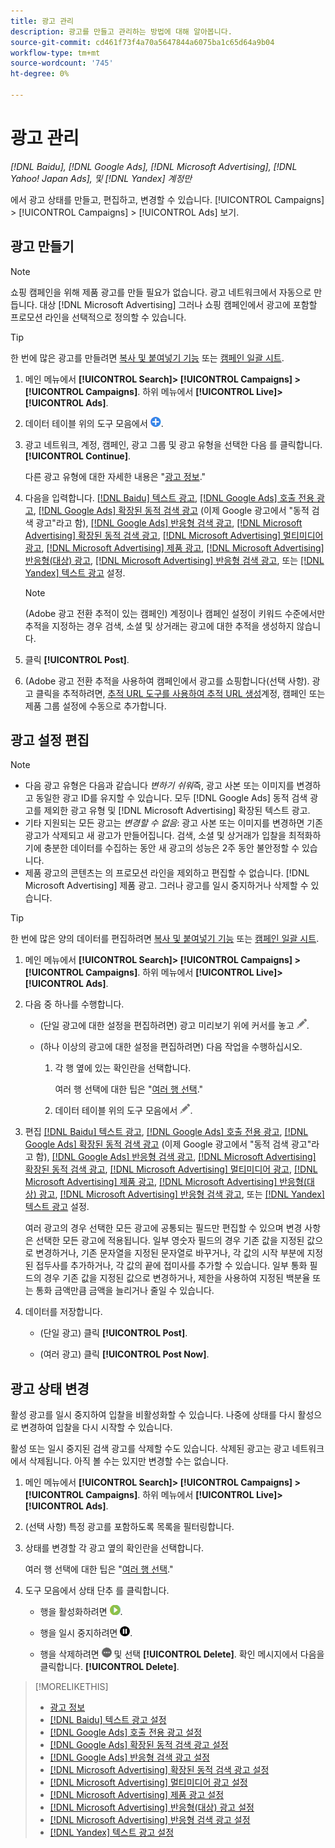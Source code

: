 ```yaml
---
title: 광고 관리
description: 광고를 만들고 관리하는 방법에 대해 알아봅니다.
source-git-commit: cd461f73f4a70a5647844a6075ba1c65d64a9b04
workflow-type: tm+mt
source-wordcount: '745'
ht-degree: 0%

---
```


# 광고 관리

*[!DNL Baidu], [!DNL Google Ads], [!DNL Microsoft Advertising], [!DNL Yahoo! Japan Ads], 및 [!DNL Yandex] 계정만*

에서 광고 상태를 만들고, 편집하고, 변경할 수 있습니다. [!UICONTROL Campaigns] > [!UICONTROL Campaigns] > [!UICONTROL Ads] 보기.

## 광고 만들기

>[!NOTE]
>
>쇼핑 캠페인을 위해 제품 광고를 만들 필요가 없습니다. 광고 네트워크에서 자동으로 만듭니다. 대상 [!DNL Microsoft Advertising] 그러나 쇼핑 캠페인에서 광고에 포함할 프로모션 라인을 선택적으로 정의할 수 있습니다.

>[!TIP]
>
>한 번에 많은 광고를 만들려면 [복사 및 붙여넣기 기능](/help/search-social-commerce/campaign-management/campaigns/copy-paste.md) 또는 [캠페인 일괄 시트](/help/search-social-commerce/campaign-management/bulksheets/bulksheet-about.md).

1. 메인 메뉴에서 **[!UICONTROL Search]> [!UICONTROL Campaigns] >[!UICONTROL Campaigns]**. 하위 메뉴에서 **[!UICONTROL Live]>[!UICONTROL Ads]**.

1. 데이터 테이블 위의 도구 모음에서 ![만들기](/help/search-social-commerce/assets/add.png "만들기").

1. 광고 네트워크, 계정, 캠페인, 광고 그룹 및 광고 유형을 선택한 다음 를 클릭합니다. **[!UICONTROL Continue]**.

   다른 광고 유형에 대한 자세한 내용은 &quot;[광고 정보](ad-about.md).&quot;

1. 다음을 입력합니다. [[!DNL Baidu] 텍스트 광고](ad-settings-baidu-text.md), [[!DNL Google Ads] 호출 전용 광고](ad-settings-google-call.md), [[!DNL Google Ads] 확장된 동적 검색 광고](ad-settings-google-dsa.md) (이제 Google 광고에서 &quot;동적 검색 광고&quot;라고 함), [[!DNL Google Ads] 반응형 검색 광고](ad-settings-google-rsa.md), [[!DNL Microsoft Advertising] 확장된 동적 검색 광고](ad-settings-microsoft-dsa.md), [[!DNL Microsoft Advertising] 멀티미디어 광고](ad-settings-microsoft-multimedia.md), [[!DNL Microsoft Advertising] 제품 광고](ad-settings-microsoft-product.md), [[!DNL Microsoft Advertising] 반응형(대상) 광고](ad-settings-microsoft-responsive.md), [[!DNL Microsoft Advertising] 반응형 검색 광고](ad-settings-microsoft-rsa.md), 또는 [[!DNL Yandex] 텍스트 광고](ad-settings-yandex-text.md) 설정.

   >[!NOTE]
   >
   >(Adobe 광고 전환 추적이 있는 캠페인) 계정이나 캠페인 설정이 키워드 수준에서만 추적을 지정하는 경우 검색, 소셜 및 상거래는 광고에 대한 추적을 생성하지 않습니다.

1. 클릭 **[!UICONTROL Post]**.

1. (Adobe 광고 전환 추적을 사용하여 캠페인에서 광고를 쇼핑합니다(선택 사항). 광고 클릭을 추적하려면, [추적 URL 도구를 사용하여 추적 URL 생성](/help/search-social-commerce/tools/click-tracking-url-generate.md)계정, 캠페인 또는 제품 그룹 설정에 수동으로 추가합니다.

## 광고 설정 편집

>[!NOTE]
>
>* 다음 광고 유형은 다음과 같습니다 *변하기 쉬워*&#x200B;즉, 광고 사본 또는 이미지를 변경하고 동일한 광고 ID를 유지할 수 있습니다. 모두 [!DNL Google Ads] 동적 검색 광고를 제외한 광고 유형 및 [!DNL Microsoft Advertising] 확장된 텍스트 광고.
>* 기타 지원되는 모든 광고는 *변경할 수 없음*: 광고 사본 또는 이미지를 변경하면 기존 광고가 삭제되고 새 광고가 만들어집니다. 검색, 소셜 및 상거래가 입찰을 최적화하기에 충분한 데이터를 수집하는 동안 새 광고의 성능은 2주 동안 불안정할 수 있습니다.
>* 제품 광고의 콘텐츠는 의 프로모션 라인을 제외하고 편집할 수 없습니다. [!DNL Microsoft Advertising] 제품 광고. 그러나 광고를 일시 중지하거나 삭제할 수 있습니다.


>[!TIP]
>
>한 번에 많은 양의 데이터를 편집하려면 [복사 및 붙여넣기 기능](/help/search-social-commerce/campaign-management/campaigns/copy-paste.md) 또는 [캠페인 일괄 시트](/help/search-social-commerce/campaign-management/bulksheets/bulksheet-about.md).

1. 메인 메뉴에서 **[!UICONTROL Search]> [!UICONTROL Campaigns] >[!UICONTROL Campaigns]**. 하위 메뉴에서 **[!UICONTROL Live]>[!UICONTROL Ads]**.

1. 다음 중 하나를 수행합니다.

   * (단일 광고에 대한 설정을 편집하려면) 광고 미리보기 위에 커서를 놓고 ![편집](/help/search-social-commerce/assets/edit.png "편집").

   * (하나 이상의 광고에 대한 설정을 편집하려면) 다음 작업을 수행하십시오.

      1. 각 행 옆에 있는 확인란을 선택합니다.

         여러 행 선택에 대한 팁은 &quot;[여러 행 선택](/help/search-social-commerce/common-tasks/navigation-editing-selection/multiple-rows-select.md).&quot;

      1. 데이터 테이블 위의 도구 모음에서 ![편집](/help/search-social-commerce/assets/edit.png "편집").

1. 편집 [[!DNL Baidu] 텍스트 광고](ad-settings-baidu-text.md), [[!DNL Google Ads] 호출 전용 광고](ad-settings-google-call.md), [[!DNL Google Ads] 확장된 동적 검색 광고](ad-settings-google-dsa.md) (이제 Google 광고에서 &quot;동적 검색 광고&quot;라고 함), [[!DNL Google Ads] 반응형 검색 광고](ad-settings-google-rsa.md), [[!DNL Microsoft Advertising] 확장된 동적 검색 광고](ad-settings-microsoft-dsa.md), [[!DNL Microsoft Advertising] 멀티미디어 광고](ad-settings-microsoft-multimedia.md), [[!DNL Microsoft Advertising] 제품 광고](ad-settings-microsoft-product.md), [[!DNL Microsoft Advertising] 반응형(대상) 광고](ad-settings-microsoft-responsive.md), [[!DNL Microsoft Advertising] 반응형 검색 광고](ad-settings-microsoft-rsa.md), 또는 [[!DNL Yandex] 텍스트 광고](ad-settings-yandex-text.md) 설정.

   여러 광고의 경우 선택한 모든 광고에 공통되는 필드만 편집할 수 있으며 변경 사항은 선택한 모든 광고에 적용됩니다. 일부 영숫자 필드의 경우 기존 값을 지정된 값으로 변경하거나, 기존 문자열을 지정된 문자열로 바꾸거나, 각 값의 시작 부분에 지정된 접두사를 추가하거나, 각 값의 끝에 접미사를 추가할 수 있습니다. 일부 통화 필드의 경우 기존 값을 지정된 값으로 변경하거나, 제한을 사용하여 지정된 백분율 또는 통화 금액만큼 금액을 늘리거나 줄일 수 있습니다.

1. 데이터를 저장합니다.

   * (단일 광고) 클릭 **[!UICONTROL Post]**.

   * (여러 광고) 클릭 **[!UICONTROL Post Now]**.

## 광고 상태 변경

활성 광고를 일시 중지하여 입찰을 비활성화할 수 있습니다. 나중에 상태를 다시 활성으로 변경하여 입찰을 다시 시작할 수 있습니다.

활성 또는 일시 중지된 검색 광고를 삭제할 수도 있습니다. 삭제된 광고는 광고 네트워크에서 삭제됩니다. 아직 볼 수는 있지만 변경할 수는 없습니다.

1. 메인 메뉴에서 **[!UICONTROL Search]> [!UICONTROL Campaigns] >[!UICONTROL Campaigns]**. 하위 메뉴에서 **[!UICONTROL Live]>[!UICONTROL Ads]**.

1. (선택 사항) 특정 광고를 포함하도록 목록을 필터링합니다.

1. 상태를 변경할 각 광고 옆의 확인란을 선택합니다.

   여러 행 선택에 대한 팁은 &quot;[여러 행 선택](/help/search-social-commerce/common-tasks/navigation-editing-selection/multiple-rows-select.md).&quot;

1. 도구 모음에서 상태 단추 를 클릭합니다.

   * 행을 활성화하려면 ![활성화](/help/search-social-commerce/assets/activate.png "활성화").

   * 행을 일시 중지하려면 ![일시 중지](/help/search-social-commerce/assets/pause.png "일시 중지").

   * 행을 삭제하려면 ![자세히](/help/search-social-commerce/assets/more.png "자세히") 및 선택 **[!UICONTROL Delete]**. 확인 메시지에서 다음을 클릭합니다. **[!UICONTROL Delete]**.

>[!MORELIKETHIS]
>
>* [광고 정보](ad-about.md)
>* [[!DNL Baidu] 텍스트 광고 설정](ad-settings-baidu-text.md)
>* [[!DNL Google Ads] 호출 전용 광고 설정](ad-settings-google-call.md)
>* [[!DNL Google Ads] 확장된 동적 검색 광고 설정](ad-settings-google-dsa.md)
>* [[!DNL Google Ads] 반응형 검색 광고 설정](ad-settings-google-rsa.md)
>* [[!DNL Microsoft Advertising] 확장된 동적 검색 광고 설정](ad-settings-microsoft-dsa.md)
>* [[!DNL Microsoft Advertising] 멀티미디어 광고 설정](ad-settings-microsoft-multimedia.md)
>* [[!DNL Microsoft Advertising] 제품 광고 설정](ad-settings-microsoft-product.md)
>* [[!DNL Microsoft Advertising] 반응형(대상) 광고 설정](ad-settings-microsoft-responsive.md)
>* [[!DNL Microsoft Advertising] 반응형 검색 광고 설정](ad-settings-microsoft-rsa.md)
>* [[!DNL Yandex] 텍스트 광고 설정](ad-settings-yandex-text.md)

